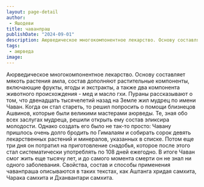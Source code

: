 ```yaml
---
layout: page-detail
author:
 - Яшодеви
title: чаванпраш
publishDate: "2024-09-01"
description: Аюрведическое многокомпонентное лекарство. Основу составляет мякоть растения амла, состав дополняют растительные компоненты, включающие фрукты, ягоды и экстракты, а также два компонента животного происхождения - мед и масло гхи. Пураны рассказывают о том, что двенадцать тысячелетий назад на Земле жил мудрец по имени Чаван. Когда он стал стареть, то решил попросить о помощи близнецов Ашвинов, которые были великими мастерами аюрведы. Те, зная обо всех заслугах мудреца, решили открыть ему состав эликсира молодости. Однако создать его было не так-то просто Чавану пришлось очень долго бродить по Гималаям и собирать сорок девять лекарственных растений и минералов, указанных в списке. Потом еще три дня он потратил на приготовление снадобья, которое после этого стал систематически употреблять по 108 дней ежегодно. В итоге Чаван смог жить еще тысячу лет, и до самого момента смерти он не знал ни одного заболевания. Свойства, состав и способы применения чаванпраша описываются в таких текстах, как Аштанга хридая самхита, Чарака самхита и Дханвантари самхита.
tags:
 - аюрведа
image: 
---
```


Аюрведическое многокомпонентное лекарство. Основу составляет мякоть растения амла, состав дополняют растительные компоненты, включающие фрукты, ягоды и экстракты, а также два компонента животного происхождения - мед и масло гхи. Пураны рассказывают о том, что двенадцать тысячелетий назад на Земле жил мудрец по имени Чаван. Когда он стал стареть, то решил попросить о помощи близнецов Ашвинов, которые были великими мастерами аюрведы. Те, зная обо всех заслугах мудреца, решили открыть ему состав эликсира молодости. Однако создать его было не так-то просто: Чавану пришлось очень долго бродить по Гималаям и собирать сорок девять лекарственных растений и минералов, указанных в списке. Потом еще три дня он потратил на приготовление снадобья, которое после этого стал систематически употреблять по 108 дней ежегодно. В итоге Чаван смог жить еще тысячу лет, и до самого момента смерти он не знал ни одного заболевания. Свойства, состав и способы применения чаванпраша описываются в таких текстах, как Аштанга хридая самхита, Чарака самхита и Дханвантари самхита.


